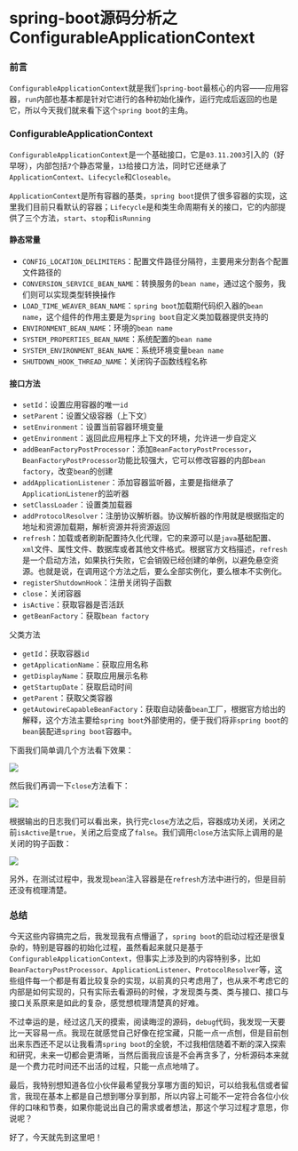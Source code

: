 # spring-boot源码分析之ConfigurableApplicationContext

### 前言

`ConfigurableApplicationContext`就是我们`spring-boot`最核心的内容——应用容器，`run`内部也基本都是针对它进行的各种初始化操作，运行完成后返回的也是它，所以今天我们就来看下这个`spring boot`的主角。

### ConfigurableApplicationContext

`ConfigurableApplicationContext`是一个基础接口，它是`03.11.2003`引入的（好早呀），内部包括`7`个静态常量，`13`给接口方法，同时它还继承了`ApplicationContext`、`Lifecycle`和`Closeable`。

`ApplicationContext`是所有容器的基类，`spring boot`提供了很多容器的实现，这里我们目前只看默认的容器；`Lifecycle`是和类生命周期有关的接口，它的内部提供了三个方法，`start`、`stop`和`isRunning`

#### 静态常量

- `CONFIG_LOCATION_DELIMITERS`：配置文件路径分隔符，主要用来分割各个配置文件路径的
- `CONVERSION_SERVICE_BEAN_NAME`：转换服务的`bean name`，通过这个服务，我们则可以实现类型转换操作
- `LOAD_TIME_WEAVER_BEAN_NAME`：`spring boot`加载期代码织入器的`bean name`，这个组件的作用主要是为`spring boot`自定义类加载器提供支持的
- `ENVIRONMENT_BEAN_NAME`：环境的`bean name`
- `SYSTEM_PROPERTIES_BEAN_NAME`：系统配置的`bean name`
- `SYSTEM_ENVIRONMENT_BEAN_NAME`：系统环境变量`bean name`
- `SHUTDOWN_HOOK_THREAD_NAME`：关闭钩子函数线程名称

#### 接口方法

- `setId`：设置应用容器的唯一`id`
- `setParent`：设置父级容器（上下文）
- `setEnvironment`：设置当前容器环境变量
- `getEnvironment`：返回此应用程序上下文的环境，允许进一步自定义
- `addBeanFactoryPostProcessor`：添加`BeanFactoryPostProcessor`，`BeanFactoryPostProcessor`功能比较强大，它可以修改容器的内部`bean factory`，改变`bean`的创建
- `addApplicationListener`：添加容器监听器，主要是指继承了`ApplicationListener`的监听器
- `setClassLoader`：设置类加载器
- `addProtocolResolver`：注册协议解析器。协议解析器的作用就是根据指定的地址和资源加载期，解析资源并将资源返回
- `refresh`：加载或者刷新配置持久化代理，它的来源可以是`java`基础配置、 `xml`文件、属性文件、数据库或者其他文件格式。根据官方文档描述，`refresh`是一个启动方法，如果执行失败，它会销毁已经创建的单例，以避免悬空资源。也就是说，在调用这个方法之后，要么全部实例化，要么根本不实例化。
- `registerShutdownHook`：注册关闭钩子函数
- `close`：关闭容器
- `isActive`：获取容器是否活跃
- `getBeanFactory`：获取`bean factory`

父类方法

- `getId`：获取容器`id`
- `getApplicationName`：获取应用名称
- `getDisplayName`：获取应用展示名称
- `getStartupDate`：获取启动时间
- `getParent`：获取父类容器
- `getAutowireCapableBeanFactory`：获取自动装备`bean`工厂，根据官方给出的解释，这个方法主要给`spring boot`外部使用的，便于我们将非`spring boot`的`bean`装配进`spring boot`容器中。

下面我们简单调几个方法看下效果：

![](https://syske-pic-bed.oss-cn-hangzhou.aliyuncs.com/imgs/images/20210901192845.png)

然后我们再调一下`close`方法看下：

![](https://syske-pic-bed.oss-cn-hangzhou.aliyuncs.com/imgs/images/20210901193023.png)

根据输出的日志我们可以看出来，执行完`close`方法之后，容器成功关闭，关闭之前`isActive`是`true`，关闭之后变成了`false`。我们调用`close`方法实际上调用的是关闭的钩子函数：

![](https://syske-pic-bed.oss-cn-hangzhou.aliyuncs.com/imgs/20210901211952.png)

另外，在测试过程中，我发现`bean`注入容器是在`refresh`方法中进行的，但是目前还没有梳理清楚。

### 总结

今天这些内容搞完之后，我发现我有点懵逼了，`spring boot`的启动过程还是很复杂的，特别是容器的初始化过程，虽然看起来就只是基于`ConfigurableApplicationContext`，但事实上涉及到的内容特别多，比如`BeanFactoryPostProcessor`、`ApplicationListener`、`ProtocolResolver`等，这些组件每一个都是有着比较复杂的实现，以前真的只考虑用了，也从来不考虑它的内部是如何实现的，只有实际去看源码的时候，才发现类与类、类与接口、接口与接口关系原来是如此的复杂，感觉想梳理清楚真的好难。

不过幸运的是，经过这几天的摸索，阅读晦涩的源码，`debug`代码，我发现一天要比一天容易一点。我现在就感觉自己好像在挖宝藏，只能一点一点刨，但是目前刨出来东西还不足以让我看清`spring boot`的全貌，不过我相信随着不断的深入探索和研究，未来一切都会更清晰，当然后面我应该是不会再贪多了，分析源码本来就是一个费力花时间还不出活的过程，只能一点点地啃了。

最后，我特别想知道各位小伙伴最希望我分享哪方面的知识，可以给我私信或者留言，我现在基本上都是自己想到哪分享到那，所以内容上可能不一定符合各位小伙伴的口味和节奏，如果你能说出自己的需求或者想法，那这个学习过程才意思，你说呢？

好了，今天就先到这里吧！


